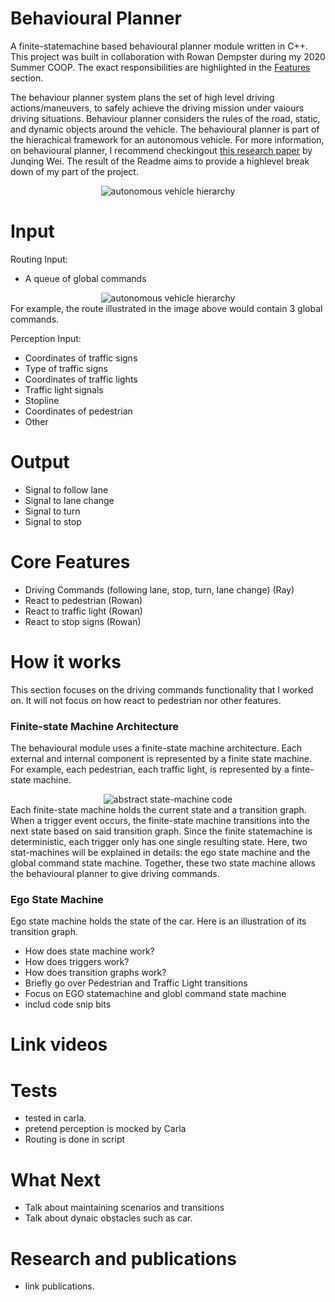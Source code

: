 # Behavioural Planner 
A finite-statemachine based behavioural planner module written in C++. This project was built in collaboration with Rowan Dempster during my 2020 Summer COOP. The exact responsibilities are highlighted in the [Features](#Features) section.

The behaviour planner system plans the set of high level driving actions/maneuvers, to safely achieve the driving mission under vaiours driving situations. Behaviour planner considers the rules of the road, static, and dynamic objects around the vehicle. The behavioural planner is part of the hierachical framework for an autonomous vehicle. For more information, on behavioural planner, I recommend checkingout [this research paper](https://www.ri.cmu.edu/pub_files/2014/6/IV2014-Junqing-Final.pdf)  by Junqing Wei. The result of the Readme aims to provide a highlevel break down of my part of the project.
<div align="center">
  <img src="https://github.com/RayRuizheLi/behaviouralPlanner/blob/main/readmeResources/autonomousHierarchy.png" alt="autonomous vehicle hierarchy" title="hierarchy"/>
</div>

# Input
Routing Input: 
* A queue of global commands
<div align="center">
  <img src="https://github.com/RayRuizheLi/behaviouralPlanner/blob/main/readmeResources/Town05.jpg" alt="autonomous vehicle hierarchy" title="hierarchy"/>
</div>
For example, the route illustrated in the image above would contain 3 global commands. 

Perception Input: 
* Coordinates of traffic signs
* Type of traffic signs
* Coordinates of traffic lights
* Traffic light signals 
* Stopline
* Coordinates of pedestrian 
* Other

# Output
* Signal to follow lane
* Signal to lane change 
* Signal to turn 
* Signal to stop

# Core Features
* Driving Commands (following lane, stop, turn, lane change) (Ray) 
* React to pedestrian (Rowan)
* React to traffic light (Rowan)
* React to stop signs (Rowan) 

# How it works
This section focuses on the driving commands functionality that I worked on. It will not focus on how react to pedestrian nor other features. 

### Finite-state Machine Architecture
The behavioural module uses a finite-state machine architecture. Each external and internal component is represented by a finite state machine. For example, each pedestrian, each traffic light, is represented by a finte-state machine. 
<div align="center">
  <img src="https://github.com/RayRuizheLi/behaviouralPlanner/blob/main/readmeResources/abstractStateMachine.png" alt="abstract state-machine code" title="abstract state-machine"/>
</div>
Each finite-state machine holds the current state and a transition graph. When a trigger event occurs, the finite-state machine transitions into the next state based on said transition graph. Since the finite statemachine is deterministic, each trigger only has one single resulting state. Here, two stat-machines will be explained in details: the ego state machine and the global command state machine. Together, these two state machine allows the behavioural planner to give driving commands.

### Ego State Machine 
Ego state machine holds the state of the car. Here is an illustration of its transition graph.





* How does state machine work?
* How does triggers work? 
* How does transition graphs work? 
* Briefly go over Pedestrian and Traffic Light transitions 
* Focus on EGO statemachine and globl command state machine
* includ code snip bits 
# Link videos 
# Tests
* tested in carla. 
* pretend perception is mocked by Carla
* Routing is done in script 
# What Next
* Talk about maintaining scenarios and transitions 
* Talk about dynaic obstacles such as car. 
# Research and publications
* link publications. 
